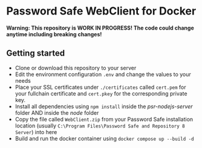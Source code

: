 # Password Safe WebClient for Docker

**Warning: This repository is WORK IN PROGRESS! The code could change anytime including breaking changes!**

## Getting started

- Clone or download this repository to your server
- Edit the environment configuration `.env` and change the values to your needs
- Place your SSL certificates under `./certificates` called `cert.pem` for your fullchain certificate and `cert.pkey` for the corresponding private key.
- Install all dependencies using `npm install` inside the _psr-nodejs-server_ folder AND inside the _node_ folder
- Copy the file called `WebClient.zip` from your Password Safe installation location (usually `C:\Program Files\Password Safe and Repository 8 Server`) into here
- Build and run the docker container using `docker compose up --build -d`
